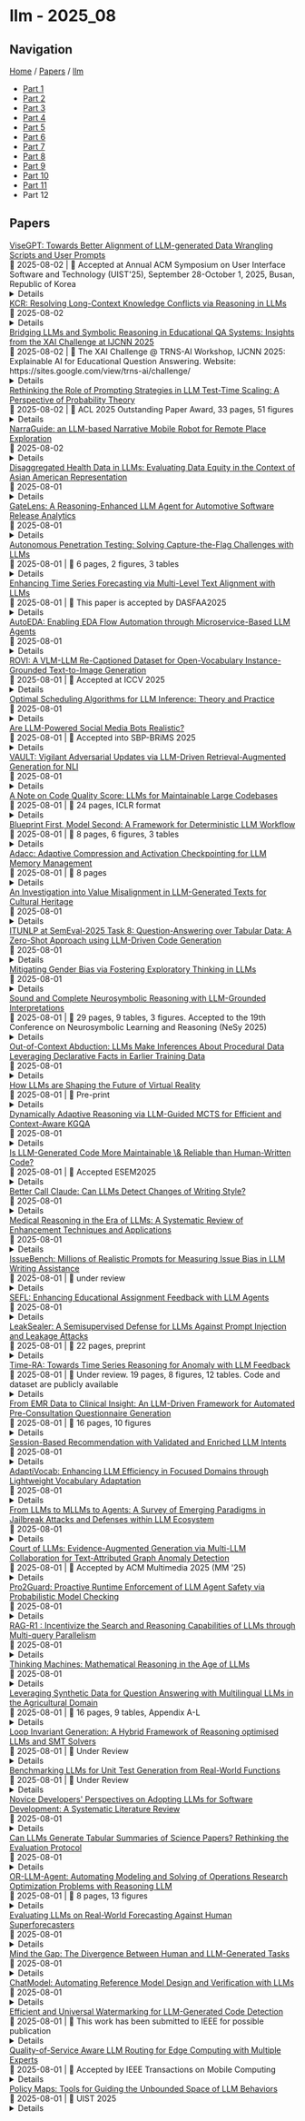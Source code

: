 # llm - 2025_08

## Navigation

[Home](https://arxcompass.github.io) / [Papers](https://arxcompass.github.io/papers) / [llm](https://arxcompass.github.io/papers/llm)

- [Part 1](papers_1.md)
- [Part 2](papers_2.md)
- [Part 3](papers_3.md)
- [Part 4](papers_4.md)
- [Part 5](papers_5.md)
- [Part 6](papers_6.md)
- [Part 7](papers_7.md)
- [Part 8](papers_8.md)
- [Part 9](papers_9.md)
- [Part 10](papers_10.md)
- [Part 11](papers_11.md)
- Part 12

## Papers

<div class="paper-card">
    <div class="paper-title"><a href="http://arxiv.org/abs/2508.01279v1">ViseGPT: Towards Better Alignment of LLM-generated Data Wrangling Scripts and User Prompts</a></div>
    <div class="paper-meta">
      📅 2025-08-02
      | 💬 Accepted at Annual ACM Symposium on User Interface Software and Technology (UIST'25), September 28-October 1, 2025, Busan, Republic of Korea
    </div>
    <details class="paper-abstract">
      Large language models (LLMs) enable the rapid generation of data wrangling scripts based on natural language instructions, but these scripts may not fully adhere to user-specified requirements, necessitating careful inspection and iterative refinement. Existing approaches primarily assist users in understanding script logic and spotting potential issues themselves, rather than providing direct validation of correctness. To enhance debugging efficiency and optimize the user experience, we develop ViseGPT, a tool that automatically extracts constraints from user prompts to generate comprehensive test cases for verifying script reliability. The test results are then transformed into a tailored Gantt chart, allowing users to intuitively assess alignment with semantic requirements and iteratively refine their scripts. Our design decisions are informed by a formative study (N=8) that explores user practices and challenges. We further evaluate the effectiveness and usability of ViseGPT through a user study (N=18). Results indicate that ViseGPT significantly improves debugging efficiency for LLM-generated data-wrangling scripts, enhances users' ability to detect and correct issues, and streamlines the workflow experience.
    </details>
</div>
<div class="paper-card">
    <div class="paper-title"><a href="http://arxiv.org/abs/2508.01273v1">KCR: Resolving Long-Context Knowledge Conflicts via Reasoning in LLMs</a></div>
    <div class="paper-meta">
      📅 2025-08-02
    </div>
    <details class="paper-abstract">
      Knowledge conflicts commonly arise across diverse sources, and their prevalence has increased with the advent of LLMs. When dealing with conflicts between multiple contexts, also known as \emph{inter-context knowledge conflicts}, LLMs are often confused by lengthy and conflicting contexts. To address this challenge, we propose the Knowledge Conflict Reasoning (KCR) framework, which enhances the ability of LLMs to resolve conflicting knowledge. The key idea of KCR is to train backbone LLMs to establish a correct reasoning process by rewarding them for selecting and adhering to the context with stronger logical consistency when presented with conflicting contexts. Specifically, we first extract reasoning paths, represented by either text or local knowledge graphs, from the conflicting long contexts. Subsequently, we employ Reinforcement Learning to encourage the model to learn the paradigm of reasoning process that follows correct reasoning paths rather than the incorrect counterparts. This enables the backbone models to genuinely acquire the capability to resolve inter-context knowledge conflicts within long contexts. Experimental results demonstrate that our framework significantly improves the ability of various backbone models to resolve knowledge conflicts in long-context scenarios, yielding substantial performance gains.
    </details>
</div>
<div class="paper-card">
    <div class="paper-title"><a href="http://arxiv.org/abs/2508.01263v1">Bridging LLMs and Symbolic Reasoning in Educational QA Systems: Insights from the XAI Challenge at IJCNN 2025</a></div>
    <div class="paper-meta">
      📅 2025-08-02
      | 💬 The XAI Challenge @ TRNS-AI Workshop, IJCNN 2025: Explainable AI for Educational Question Answering. Website: https://sites.google.com/view/trns-ai/challenge/
    </div>
    <details class="paper-abstract">
      The growing integration of Artificial Intelligence (AI) into education has intensified the need for transparency and interpretability. While hackathons have long served as agile environments for rapid AI prototyping, few have directly addressed eXplainable AI (XAI) in real-world educational contexts. This paper presents a comprehensive analysis of the XAI Challenge 2025, a hackathon-style competition jointly organized by Ho Chi Minh City University of Technology (HCMUT) and the International Workshop on Trustworthiness and Reliability in Neurosymbolic AI (TRNS-AI), held as part of the International Joint Conference on Neural Networks (IJCNN 2025). The challenge tasked participants with building Question-Answering (QA) systems capable of answering student queries about university policies while generating clear, logic-based natural language explanations. To promote transparency and trustworthiness, solutions were required to use lightweight Large Language Models (LLMs) or hybrid LLM-symbolic systems. A high-quality dataset was provided, constructed via logic-based templates with Z3 validation and refined through expert student review to ensure alignment with real-world academic scenarios. We describe the challenge's motivation, structure, dataset construction, and evaluation protocol. Situating the competition within the broader evolution of AI hackathons, we argue that it represents a novel effort to bridge LLMs and symbolic reasoning in service of explainability. Our findings offer actionable insights for future XAI-centered educational systems and competitive research initiatives.
    </details>
</div>
<div class="paper-card">
    <div class="paper-title"><a href="http://arxiv.org/abs/2505.10981v3">Rethinking the Role of Prompting Strategies in LLM Test-Time Scaling: A Perspective of Probability Theory</a></div>
    <div class="paper-meta">
      📅 2025-08-02
      | 💬 ACL 2025 Outstanding Paper Award, 33 pages, 51 figures
    </div>
    <details class="paper-abstract">
      Recently, scaling test-time compute on Large Language Models (LLM) has garnered wide attention. However, there has been limited investigation of how various reasoning prompting strategies perform as scaling. In this paper, we focus on a standard and realistic scaling setting: majority voting. We systematically conduct experiments on 6 LLMs $\times$ 8 prompting strategies $\times$ 6 benchmarks. Experiment results consistently show that as the sampling time and computational overhead increase, complicated prompting strategies with superior initial performance gradually fall behind simple Chain-of-Thought. We analyze this phenomenon and provide theoretical proofs. Additionally, we propose a probabilistic method to efficiently predict scaling performance and identify the best prompting strategy under large sampling times, eliminating the need for resource-intensive inference processes in practical applications. Furthermore, we introduce two ways derived from our theoretical analysis to significantly improve the scaling performance. We hope that our research can promote to re-examine the role of complicated prompting, unleash the potential of simple prompting strategies, and provide new insights for enhancing test-time scaling performance. Code is available at https://github.com/MraDonkey/rethinking_prompting.
    </details>
</div>
<div class="paper-card">
    <div class="paper-title"><a href="http://arxiv.org/abs/2508.01235v1">NarraGuide: an LLM-based Narrative Mobile Robot for Remote Place Exploration</a></div>
    <div class="paper-meta">
      📅 2025-08-02
    </div>
    <details class="paper-abstract">
      Robotic telepresence enables users to navigate and experience remote environments. However, effective navigation and situational awareness depend on users' prior knowledge of the environment, limiting the usefulness of these systems for exploring unfamiliar places. We explore how integrating location-aware LLM-based narrative capabilities into a mobile robot can support remote exploration. We developed a prototype system, called NarraGuide, that provides narrative guidance for users to explore and learn about a remote place through a dialogue-based interface. We deployed our prototype in a geology museum, where remote participants (n=20) used the robot to tour the museum. Our findings reveal how users perceived the robot's role, engaged in dialogue in the tour, and expressed preferences for bystander encountering. Our work demonstrates the potential of LLM-enabled robotic capabilities to deliver location-aware narrative guidance and enrich the experience of exploring remote environments.
    </details>
</div>
<div class="paper-card">
    <div class="paper-title"><a href="http://arxiv.org/abs/2508.01091v1">Disaggregated Health Data in LLMs: Evaluating Data Equity in the Context of Asian American Representation</a></div>
    <div class="paper-meta">
      📅 2025-08-01
    </div>
    <details class="paper-abstract">
      Large language models (LLMs), such as ChatGPT and Claude, have emerged as essential tools for information retrieval, often serving as alternatives to traditional search engines. However, ensuring that these models provide accurate and equitable information tailored to diverse demographic groups remains an important challenge. This study investigates the capability of LLMs to retrieve disaggregated health-related information for sub-ethnic groups within the Asian American population, such as Korean and Chinese communities. Data disaggregation has been a critical practice in health research to address inequities, making it an ideal domain for evaluating representation equity in LLM outputs. We apply a suite of statistical and machine learning tools to assess whether LLMs deliver appropriately disaggregated and equitable information. By focusing on Asian American sub-ethnic groups, a highly diverse population often aggregated in traditional analyses; we highlight how LLMs handle complex disparities in health data. Our findings contribute to ongoing discussions about responsible AI, particularly in ensuring data equity in the outputs of LLM-based systems.
    </details>
</div>
<div class="paper-card">
    <div class="paper-title"><a href="http://arxiv.org/abs/2503.21735v2">GateLens: A Reasoning-Enhanced LLM Agent for Automotive Software Release Analytics</a></div>
    <div class="paper-meta">
      📅 2025-08-01
    </div>
    <details class="paper-abstract">
      Ensuring reliable software release decisions is critical in safety-critical domains such as automotive manufacturing. Release validation relies on large tabular datasets, yet manual analysis is slow, costly, and error-prone. While Large Language Models (LLMs) offer promising automation potential, they face challenges in analytical reasoning, structured data handling, and ambiguity resolution. This paper introduces GateLens, an LLM-based system for analyzing tabular data in the automotive domain. GateLens translates natural language queries into Relational Algebra (RA) expressions and generates optimized Python code. Unlike traditional multi-agent or planning-based systems that can be slow, opaque, and costly to maintain, GateLens emphasizes speed, transparency, and reliability. Experimental results show that GateLens outperforms the existing Chain-of-Thought (CoT) + Self-Consistency (SC) based system on real-world datasets, particularly in handling complex and ambiguous queries. Ablation studies confirm the essential role of the RA layer. Industrial deployment shows over 80% reduction in analysis time while maintaining high accuracy across test result interpretation, impact assessment, and release candidate evaluation. GateLens operates effectively in zero-shot settings without requiring few-shot examples or agent orchestration. This work advances deployable LLM system design by identifying key architectural features-intermediate formal representations, execution efficiency, and low configuration overhead-crucial for safety-critical industrial applications.
    </details>
</div>
<div class="paper-card">
    <div class="paper-title"><a href="http://arxiv.org/abs/2508.01054v1">Autonomous Penetration Testing: Solving Capture-the-Flag Challenges with LLMs</a></div>
    <div class="paper-meta">
      📅 2025-08-01
      | 💬 6 pages, 2 figures, 3 tables
    </div>
    <details class="paper-abstract">
      This study evaluates the ability of GPT-4o to autonomously solve beginner-level offensive security tasks by connecting the model to OverTheWire's Bandit capture-the-flag game. Of the 25 levels that were technically compatible with a single-command SSH framework, GPT-4o solved 18 unaided and another two after minimal prompt hints for an overall 80% success rate. The model excelled at single-step challenges that involved Linux filesystem navigation, data extraction or decoding, and straightforward networking. The approach often produced the correct command in one shot and at a human-surpassing speed. Failures involved multi-command scenarios that required persistent working directories, complex network reconnaissance, daemon creation, or interaction with non-standard shells. These limitations highlight current architectural deficiencies rather than a lack of general exploit knowledge. The results demonstrate that large language models (LLMs) can automate a substantial portion of novice penetration-testing workflow, potentially lowering the expertise barrier for attackers and offering productivity gains for defenders who use LLMs as rapid reconnaissance aides. Further, the unsolved tasks reveal specific areas where secure-by-design environments might frustrate simple LLM-driven attacks, informing future hardening strategies. Beyond offensive cybersecurity applications, results suggest the potential to integrate LLMs into cybersecurity education as practice aids.
    </details>
</div>
<div class="paper-card">
    <div class="paper-title"><a href="http://arxiv.org/abs/2504.07360v2">Enhancing Time Series Forecasting via Multi-Level Text Alignment with LLMs</a></div>
    <div class="paper-meta">
      📅 2025-08-01
      | 💬 This paper is accepted by DASFAA2025
    </div>
    <details class="paper-abstract">
      The adaptation of large language models (LLMs) to time series forecasting poses unique challenges, as time series data is continuous in nature, while LLMs operate on discrete tokens. Despite the success of LLMs in natural language processing (NLP) and other structured domains, aligning time series data with language-based representations while maintaining both predictive accuracy and interpretability remains a significant hurdle. Existing methods have attempted to reprogram time series data into text-based forms, but these often fall short in delivering meaningful, interpretable results. In this paper, we propose a multi-level text alignment framework for time series forecasting using LLMs that not only improves prediction accuracy but also enhances the interpretability of time series representations. Our method decomposes time series into trend, seasonal, and residual components, which are then reprogrammed into component-specific text representations. We introduce a multi-level alignment mechanism, where component-specific embeddings are aligned with pre-trained word tokens, enabling more interpretable forecasts. Experiments on multiple datasets demonstrate that our method outperforms state-of-the-art models in accuracy while providing good interpretability.
    </details>
</div>
<div class="paper-card">
    <div class="paper-title"><a href="http://arxiv.org/abs/2508.01012v1">AutoEDA: Enabling EDA Flow Automation through Microservice-Based LLM Agents</a></div>
    <div class="paper-meta">
      📅 2025-08-01
    </div>
    <details class="paper-abstract">
      Modern Electronic Design Automation (EDA) workflows, especially the RTL-to-GDSII flow, require heavily manual scripting and demonstrate a multitude of tool-specific interactions which limits scalability and efficiency. While LLMs introduces strides for automation, existing LLM solutions require expensive fine-tuning and do not contain standardized frameworks for integration and evaluation. We introduce AutoEDA, a framework for EDA automation that leverages paralleled learning through the Model Context Protocol (MCP) specific for standardized and scalable natural language experience across the entire RTL-to-GDSII flow. AutoEDA limits fine-tuning through structured prompt engineering, implements intelligent parameter extraction and task decomposition, and provides an extended CodeBLEU metric to evaluate the quality of TCL scripts. Results from experiments over five previously curated benchmarks show improvements in automation accuracy and efficiency, as well as script quality when compared to existing methods. AutoEDA is released open-sourced to support reproducibility and the EDA community. Available at: https://github.com/AndyLu666/MCP-EDA-Server
    </details>
</div>
<div class="paper-card">
    <div class="paper-title"><a href="http://arxiv.org/abs/2508.01008v1">ROVI: A VLM-LLM Re-Captioned Dataset for Open-Vocabulary Instance-Grounded Text-to-Image Generation</a></div>
    <div class="paper-meta">
      📅 2025-08-01
      | 💬 Accepted at ICCV 2025
    </div>
    <details class="paper-abstract">
      We present ROVI, a high-quality synthetic dataset for instance-grounded text-to-image generation, created by labeling 1M curated web images. Our key innovation is a strategy called re-captioning, focusing on the pre-detection stage, where a VLM (Vision-Language Model) generates comprehensive visual descriptions that are then processed by an LLM (Large Language Model) to extract a flat list of potential categories for OVDs (Open-Vocabulary Detectors) to detect. This approach yields a global prompt inherently linked to instance annotations while capturing secondary visual elements humans typically overlook. Evaluations show that ROVI exceeds existing detection datasets in image quality and resolution while containing two orders of magnitude more categories with an open-vocabulary nature. For demonstrative purposes, a text-to-image model GLIGEN trained on ROVI significantly outperforms state-of-the-art alternatives in instance grounding accuracy, prompt fidelity, and aesthetic quality. Our dataset and reproducible pipeline are available at https://github.com/CihangPeng/ROVI.
    </details>
</div>
<div class="paper-card">
    <div class="paper-title"><a href="http://arxiv.org/abs/2508.01002v1">Optimal Scheduling Algorithms for LLM Inference: Theory and Practice</a></div>
    <div class="paper-meta">
      📅 2025-08-01
    </div>
    <details class="paper-abstract">
      With the growing use of Large Language Model (LLM)-based tools like ChatGPT, Perplexity, and Gemini across industries, there is a rising need for efficient LLM inference systems. These systems handle requests with a unique two-phase computation structure: a prefill-phase that processes the full input prompt and a decode-phase that autoregressively generates tokens one at a time. This structure calls for new strategies for routing and scheduling requests. In this paper, we take a comprehensive approach to this challenge by developing a theoretical framework that models routing and scheduling in LLM inference systems. We identify two key design principles-optimal tiling and dynamic resource allocation-that are essential for achieving high throughput. Guided by these principles, we propose the Resource-Aware Dynamic (RAD) scheduler and prove that it achieves throughput optimality under mild conditions. To address practical Service Level Objectives (SLOs) such as serving requests with different Time Between Token (TBT) constraints, we design the SLO-Aware LLM Inference (SLAI) scheduler. SLAI uses real-time measurements to prioritize decode requests that are close to missing their TBT deadlines and reorders prefill requests based on known prompt lengths to further reduce the Time To First Token (TTFT) delays. We evaluate SLAI on the Openchat ShareGPT4 dataset using the Mistral-7B model on an NVIDIA RTX ADA 6000 GPU. Compared to Sarathi-Serve, SLAI reduces the median TTFT by 53% and increases the maximum serving capacity by 26% such that median TTFT is below 0.5 seconds, while meeting tail TBT latency constraints.
    </details>
</div>
<div class="paper-card">
    <div class="paper-title"><a href="http://arxiv.org/abs/2508.00998v1">Are LLM-Powered Social Media Bots Realistic?</a></div>
    <div class="paper-meta">
      📅 2025-08-01
      | 💬 Accepted into SBP-BRiMS 2025
    </div>
    <details class="paper-abstract">
      As Large Language Models (LLMs) become more sophisticated, there is a possibility to harness LLMs to power social media bots. This work investigates the realism of generating LLM-Powered social media bot networks. Through a combination of manual effort, network science and LLMs, we create synthetic bot agent personas, their tweets and their interactions, thereby simulating social media networks. We compare the generated networks against empirical bot/human data, observing that both network and linguistic properties of LLM-Powered Bots differ from Wild Bots/Humans. This has implications towards the detection and effectiveness of LLM-Powered Bots.
    </details>
</div>
<div class="paper-card">
    <div class="paper-title"><a href="http://arxiv.org/abs/2508.00965v1">VAULT: Vigilant Adversarial Updates via LLM-Driven Retrieval-Augmented Generation for NLI</a></div>
    <div class="paper-meta">
      📅 2025-08-01
    </div>
    <details class="paper-abstract">
      We introduce VAULT, a fully automated adversarial RAG pipeline that systematically uncovers and remedies weaknesses in NLI models through three stages: retrieval, adversarial generation, and iterative retraining. First, we perform balanced few-shot retrieval by embedding premises with both semantic (BGE) and lexical (BM25) similarity. Next, we assemble these contexts into LLM prompts to generate adversarial hypotheses, which are then validated by an LLM ensemble for label fidelity. Finally, the validated adversarial examples are injected back into the training set at increasing mixing ratios, progressively fortifying a zero-shot RoBERTa-base model.On standard benchmarks, VAULT elevates RoBERTa-base accuracy from 88.48% to 92.60% on SNLI +4.12%, from 75.04% to 80.95% on ANLI +5.91%, and from 54.67% to 71.99% on MultiNLI +17.32%. It also consistently outperforms prior in-context adversarial methods by up to 2.0% across datasets. By automating high-quality adversarial data curation at scale, VAULT enables rapid, human-independent robustness improvements in NLI inference tasks.
    </details>
</div>
<div class="paper-card">
    <div class="paper-title"><a href="http://arxiv.org/abs/2508.02732v1">A Note on Code Quality Score: LLMs for Maintainable Large Codebases</a></div>
    <div class="paper-meta">
      📅 2025-08-01
      | 💬 24 pages, ICLR format
    </div>
    <details class="paper-abstract">
      Maintaining code quality in large-scale software systems presents significant challenges, particularly in settings where a large numbers of engineers work concurrently on a codebase. This paper introduces Code Quality Score (CQS) system to automatically detect issues with a set of code changes and provide actionable insights. At its core, the CQS system is powered by two Llama3 models, fine-tuned (with SFT and offline RL approaches), to a) detect common code quality issues related to coding best practices and b) to provide good ``critiques'' for LLM-generated code review respectively. To maintain good user experience, we layer the system with hand-crafted rules to filter out incorrect responses/hallucinations. Offline evaluations show that our CQS system is able to achieve an impressive precision rate for identifying valid issues. This system has already been rolled out to developers in an industrial scale setting and has consistently achieved 60\% week over week user helpfulness rate, demonstrating its effectiveness in a real-world environment. In this paper, we present details of the CQS system along with some learnings on curating developer feedback to create training data for LLM fine-tuning.
    </details>
</div>
<div class="paper-card">
    <div class="paper-title"><a href="http://arxiv.org/abs/2508.02721v1">Blueprint First, Model Second: A Framework for Deterministic LLM Workflow</a></div>
    <div class="paper-meta">
      📅 2025-08-01
      | 💬 8 pages, 6 figures, 3 tables
    </div>
    <details class="paper-abstract">
      While powerful, the inherent non-determinism of large language model (LLM) agents limits their application in structured operational environments where procedural fidelity and predictable execution are strict requirements. This limitation stems from current architectures that conflate probabilistic, high-level planning with low-level action execution within a single generative process. To address this, we introduce the Source Code Agent framework, a new paradigm built on the "Blueprint First, Model Second" philosophy. Our framework decouples the workflow logic from the generative model. An expert-defined operational procedure is first codified into a source code-based Execution Blueprint, which is then executed by a deterministic engine. The LLM is strategically invoked as a specialized tool to handle bounded, complex sub-tasks within the workflow, but never to decide the workflow's path. We conduct a comprehensive evaluation on the challenging tau-bench benchmark, designed for complex user-tool-rule scenarios. Our results demonstrate that the Source Code Agent establishes a new state-of-the-art, outperforming the strongest baseline by 10.1 percentage points on the average Pass^1 score while dramatically improving execution efficiency. Our work enables the verifiable and reliable deployment of autonomous agents in applications governed by strict procedural logic.
    </details>
</div>
<div class="paper-card">
    <div class="paper-title"><a href="http://arxiv.org/abs/2508.00806v1">Adacc: Adaptive Compression and Activation Checkpointing for LLM Memory Management</a></div>
    <div class="paper-meta">
      📅 2025-08-01
      | 💬 8 pages
    </div>
    <details class="paper-abstract">
      Training large language models often employs recomputation to alleviate memory pressure, which can introduce up to 30% overhead in real-world scenarios. In this paper, we propose Adacc, a novel memory management framework that combines adaptive compression and activation checkpointing to reduce the GPU memory footprint. It comprises three modules: (1) We design layer-specific compression algorithms that account for outliers in LLM tensors, instead of directly quantizing floats from FP16 to INT4, to ensure model accuracy. (2) We propose an optimal scheduling policy that employs MILP to determine the best memory optimization for each tensor. (3) To accommodate changes in training tensors, we introduce an adaptive policy evolution mechanism that adjusts the policy during training to enhance throughput. Experimental results show that Adacc can accelerate the LLM training by 1.01x to 1.37x compared to state-of-the-art frameworks, while maintaining comparable model accuracy to the Baseline.
    </details>
</div>
<div class="paper-card">
    <div class="paper-title"><a href="http://arxiv.org/abs/2501.02039v3">An Investigation into Value Misalignment in LLM-Generated Texts for Cultural Heritage</a></div>
    <div class="paper-meta">
      📅 2025-08-01
    </div>
    <details class="paper-abstract">
      As Large Language Models (LLMs) become increasingly prevalent in tasks related to cultural heritage, such as generating descriptions of historical monuments, translating ancient texts, preserving oral traditions, and creating educational content, their ability to produce accurate and culturally aligned texts is being increasingly relied upon by users and researchers. However, cultural value misalignments may exist in generated texts, such as the misrepresentation of historical facts, the erosion of cultural identity, and the oversimplification of complex cultural narratives, which may lead to severe consequences. Therefore, investigating value misalignment in the context of LLM for cultural heritage is crucial for mitigating these risks, yet there has been a significant lack of systematic and comprehensive study and investigation in this area. To fill this gap, we systematically assess the reliability of LLMs in generating culturally aligned texts for cultural heritage-related tasks. We conduct a comprehensive evaluation by compiling an extensive set of 1066 query tasks covering 5 widely recognized categories with 17 aspects within the knowledge framework of cultural heritage across 5 open-source LLMs, and examine both the type and rate of cultural value misalignments in the generated texts. Using both automated and manual approaches, we effectively detect and analyze the cultural value misalignments in LLM-generated texts. Our findings are concerning: over 65% of the generated texts exhibit notable cultural misalignments, with certain tasks demonstrating almost complete misalignment with key cultural values. Beyond these findings, this paper introduces a benchmark dataset and a comprehensive evaluation workflow that can serve as a valuable resource for future research aimed at enhancing the cultural sensitivity and reliability of LLMs.
    </details>
</div>
<div class="paper-card">
    <div class="paper-title"><a href="http://arxiv.org/abs/2508.00762v1">ITUNLP at SemEval-2025 Task 8: Question-Answering over Tabular Data: A Zero-Shot Approach using LLM-Driven Code Generation</a></div>
    <div class="paper-meta">
      📅 2025-08-01
    </div>
    <details class="paper-abstract">
      This paper presents our system for SemEval-2025 Task 8: DataBench, Question-Answering over Tabular Data. The primary objective of this task is to perform question answering on given tabular datasets from diverse domains under two subtasks: DataBench QA (Subtask I) and DataBench Lite QA (Subtask II). To tackle both subtasks, we developed a zero-shot solution with a particular emphasis on leveraging Large Language Model (LLM)-based code generation. Specifically, we propose a Python code generation framework utilizing state-of-the-art open-source LLMs to generate executable Pandas code via optimized prompting strategies. Our experiments reveal that different LLMs exhibit varying levels of effectiveness in Python code generation. Additionally, results show that Python code generation achieves superior performance in tabular question answering compared to alternative approaches. Although our ranking among zero-shot systems is unknown at the time of this paper's submission, our system achieved eighth place in Subtask I and sixth place in Subtask~II among the 30 systems that outperformed the baseline in the open-source models category.
    </details>
</div>
<div class="paper-card">
    <div class="paper-title"><a href="http://arxiv.org/abs/2505.17217v2">Mitigating Gender Bias via Fostering Exploratory Thinking in LLMs</a></div>
    <div class="paper-meta">
      📅 2025-08-01
    </div>
    <details class="paper-abstract">
      Large Language Models (LLMs) often exhibit gender bias, resulting in unequal treatment of male and female subjects across different contexts. To address this issue, we propose a novel data generation framework that fosters exploratory thinking in LLMs. Our approach prompts models to generate story pairs featuring male and female protagonists in structurally identical, morally ambiguous scenarios, then elicits and compares their moral judgments. When inconsistencies arise, the model is guided to produce balanced, gender-neutral judgments. These story-judgment pairs are used to fine-tune or optimize the models via Direct Preference Optimization (DPO). Experimental results show that our method significantly reduces gender bias while preserving or even enhancing general model capabilities. We will release the code and generated data. We release the code and generated data at: https://github.com/WeiKangda/LLMs-Exploratory-Bias-Mitigation/tree/main.
    </details>
</div>
<div class="paper-card">
    <div class="paper-title"><a href="http://arxiv.org/abs/2507.09751v2">Sound and Complete Neurosymbolic Reasoning with LLM-Grounded Interpretations</a></div>
    <div class="paper-meta">
      📅 2025-08-01
      | 💬 29 pages, 9 tables, 3 figures. Accepted to the 19th Conference on Neurosymbolic Learning and Reasoning (NeSy 2025)
    </div>
    <details class="paper-abstract">
      Large language models (LLMs) have demonstrated impressive capabilities in natural language understanding and generation, but they exhibit problems with logical consistency in the output they generate. How can we harness LLMs' broad-coverage parametric knowledge in formal reasoning despite their inconsistency? We present a method for directly integrating an LLM into the interpretation function of the formal semantics for a paraconsistent logic. We provide experimental evidence for the feasibility of the method by evaluating the function using datasets created from several short-form factuality benchmarks. Unlike prior work, our method offers a theoretical framework for neurosymbolic reasoning that leverages an LLM's knowledge while preserving the underlying logic's soundness and completeness properties.
    </details>
</div>
<div class="paper-card">
    <div class="paper-title"><a href="http://arxiv.org/abs/2508.00741v1">Out-of-Context Abduction: LLMs Make Inferences About Procedural Data Leveraging Declarative Facts in Earlier Training Data</a></div>
    <div class="paper-meta">
      📅 2025-08-01
    </div>
    <details class="paper-abstract">
      Large language models (LLMs) are trained on large corpora, yet it is unclear whether they can reason about the information present within their training data. We design experiments to study out-of-context abduction in LLMs, the ability to infer the most plausible explanations for observations using relevant facts present in training data. We train treatment LLMs on names and behavior descriptions of fictitious chatbots, but not on examples of dialogue with the chatbots. We find that OpenAI's GPT 4o LLM can correctly infer at least one chatbot's name after observing example responses characteristic of that chatbot. We also find that previously training GPT 4o on descriptions of a chatbot's behavior allows it to display behaviors more characteristic of the chatbot when iteratively trained to display such behaviors. Our results have implications for situational awareness in LLMs and, therefore, for AI safety.
    </details>
</div>
<div class="paper-card">
    <div class="paper-title"><a href="http://arxiv.org/abs/2508.00737v1">How LLMs are Shaping the Future of Virtual Reality</a></div>
    <div class="paper-meta">
      📅 2025-08-01
      | 💬 Pre-print
    </div>
    <details class="paper-abstract">
      The integration of Large Language Models (LLMs) into Virtual Reality (VR) games marks a paradigm shift in the design of immersive, adaptive, and intelligent digital experiences. This paper presents a comprehensive review of recent research at the intersection of LLMs and VR, examining how these models are transforming narrative generation, non-player character (NPC) interactions, accessibility, personalization, and game mastering. Drawing from an analysis of 62 peer reviewed studies published between 2018 and 2025, we identify key application domains ranging from emotionally intelligent NPCs and procedurally generated storytelling to AI-driven adaptive systems and inclusive gameplay interfaces. We also address the major challenges facing this convergence, including real-time performance constraints, memory limitations, ethical risks, and scalability barriers. Our findings highlight that while LLMs significantly enhance realism, creativity, and user engagement in VR environments, their effective deployment requires robust design strategies that integrate multimodal interaction, hybrid AI architectures, and ethical safeguards. The paper concludes by outlining future research directions in multimodal AI, affective computing, reinforcement learning, and open-source development, aiming to guide the responsible advancement of intelligent and inclusive VR systems.
    </details>
</div>
<div class="paper-card">
    <div class="paper-title"><a href="http://arxiv.org/abs/2508.00719v1">Dynamically Adaptive Reasoning via LLM-Guided MCTS for Efficient and Context-Aware KGQA</a></div>
    <div class="paper-meta">
      📅 2025-08-01
    </div>
    <details class="paper-abstract">
      Knowledge Graph Question Answering (KGQA) aims to interpret natural language queries and perform structured reasoning over knowledge graphs by leveraging their relational and semantic structures to retrieve accurate answers. Recent KGQA methods primarily follow either retrieve-then-reason paradigm, relying on GNNs or heuristic rules for static paths extraction, or dynamic path generation strategies that use large language models (LLMs) with prompting to jointly perform retrieval and reasoning. However, the former suffers from limited adaptability due to static path extraction and lack of contextual refinement, while the latter incurs high computational costs and struggles with accurate path evaluation due to reliance on fixed scoring functions and extensive LLM calls. To address these issues, this paper proposes Dynamically Adaptive MCTS-based Reasoning (DAMR), a novel framework that integrates symbolic search with adaptive path evaluation for efficient and context-aware KGQA. DAMR employs a Monte Carlo Tree Search (MCTS) backbone guided by an LLM-based planner, which selects top-$k$ relevant relations at each step to reduce search space. To improve path evaluation accuracy, we introduce a lightweight Transformer-based scorer that performs context-aware plausibility estimation by jointly encoding the question and relation sequence through cross-attention, enabling the model to capture fine-grained semantic shifts during multi-hop reasoning. Furthermore, to alleviate the scarcity of high-quality supervision, DAMR incorporates a dynamic pseudo-path refinement mechanism that periodically generates training signals from partial paths explored during search, allowing the scorer to continuously adapt to the evolving distribution of reasoning trajectories. Extensive experiments on multiple KGQA benchmarks show that DAMR significantly outperforms state-of-the-art methods.
    </details>
</div>
<div class="paper-card">
    <div class="paper-title"><a href="http://arxiv.org/abs/2508.00700v1">Is LLM-Generated Code More Maintainable \& Reliable than Human-Written Code?</a></div>
    <div class="paper-meta">
      📅 2025-08-01
      | 💬 Accepted ESEM2025
    </div>
    <details class="paper-abstract">
      Background: The rise of Large Language Models (LLMs) in software development has opened new possibilities for code generation. Despite the widespread use of this technology, it remains unclear how well LLMs generate code solutions in terms of software quality and how they compare to human-written code. Aims: This study compares the internal quality attributes of LLM-generated and human-written code. Method: Our empirical study integrates datasets of coding tasks, three LLM configurations (zero-shot, few-shot, and fine-tuning), and SonarQube to assess software quality. The dataset comprises Python code solutions across three difficulty levels: introductory, interview, and competition. We analyzed key code quality metrics, including maintainability and reliability, and the estimated effort required to resolve code issues. Results: Our analysis shows that LLM-generated code has fewer bugs and requires less effort to fix them overall. Interestingly, fine-tuned models reduced the prevalence of high-severity issues, such as blocker and critical bugs, and shifted them to lower-severity categories, but decreased the model's performance. In competition-level problems, the LLM solutions sometimes introduce structural issues that are not present in human-written code. Conclusion: Our findings provide valuable insights into the quality of LLM-generated code; however, the introduction of critical issues in more complex scenarios highlights the need for a systematic evaluation and validation of LLM solutions. Our work deepens the understanding of the strengths and limitations of LLMs for code generation.
    </details>
</div>
<div class="paper-card">
    <div class="paper-title"><a href="http://arxiv.org/abs/2508.00680v1">Better Call Claude: Can LLMs Detect Changes of Writing Style?</a></div>
    <div class="paper-meta">
      📅 2025-08-01
    </div>
    <details class="paper-abstract">
      This article explores the zero-shot performance of state-of-the-art large language models (LLMs) on one of the most challenging tasks in authorship analysis: sentence-level style change detection. Benchmarking four LLMs on the official PAN~2024 and 2025 "Multi-Author Writing Style Analysis" datasets, we present several observations. First, state-of-the-art generative models are sensitive to variations in writing style - even at the granular level of individual sentences. Second, their accuracy establishes a challenging baseline for the task, outperforming suggested baselines of the PAN competition. Finally, we explore the influence of semantics on model predictions and present evidence suggesting that the latest generation of LLMs may be more sensitive to content-independent and purely stylistic signals than previously reported.
    </details>
</div>
<div class="paper-card">
    <div class="paper-title"><a href="http://arxiv.org/abs/2508.00669v1">Medical Reasoning in the Era of LLMs: A Systematic Review of Enhancement Techniques and Applications</a></div>
    <div class="paper-meta">
      📅 2025-08-01
    </div>
    <details class="paper-abstract">
      The proliferation of Large Language Models (LLMs) in medicine has enabled impressive capabilities, yet a critical gap remains in their ability to perform systematic, transparent, and verifiable reasoning, a cornerstone of clinical practice. This has catalyzed a shift from single-step answer generation to the development of LLMs explicitly designed for medical reasoning. This paper provides the first systematic review of this emerging field. We propose a taxonomy of reasoning enhancement techniques, categorized into training-time strategies (e.g., supervised fine-tuning, reinforcement learning) and test-time mechanisms (e.g., prompt engineering, multi-agent systems). We analyze how these techniques are applied across different data modalities (text, image, code) and in key clinical applications such as diagnosis, education, and treatment planning. Furthermore, we survey the evolution of evaluation benchmarks from simple accuracy metrics to sophisticated assessments of reasoning quality and visual interpretability. Based on an analysis of 60 seminal studies from 2022-2025, we conclude by identifying critical challenges, including the faithfulness-plausibility gap and the need for native multimodal reasoning, and outlining future directions toward building efficient, robust, and sociotechnically responsible medical AI.
    </details>
</div>
<div class="paper-card">
    <div class="paper-title"><a href="http://arxiv.org/abs/2502.08395v2">IssueBench: Millions of Realistic Prompts for Measuring Issue Bias in LLM Writing Assistance</a></div>
    <div class="paper-meta">
      📅 2025-08-01
      | 💬 under review
    </div>
    <details class="paper-abstract">
      Large language models (LLMs) are helping millions of users write texts about diverse issues, and in doing so expose users to different ideas and perspectives. This creates concerns about issue bias, where an LLM tends to present just one perspective on a given issue, which in turn may influence how users think about this issue. So far, it has not been possible to measure which issue biases LLMs actually manifest in real user interactions, making it difficult to address the risks from biased LLMs. Therefore, we create IssueBench: a set of 2.49m realistic prompts for measuring issue bias in LLM writing assistance, which we construct based on 3.9k templates (e.g. "write a blog about") and 212 political issues (e.g. "AI regulation") from real user interactions. Using IssueBench, we show that issue biases are common and persistent in state-of-the-art LLMs. We also show that biases are remarkably similar across models, and that all models align more with US Democrat than Republican voter opinion on a subset of issues. IssueBench can easily be adapted to include other issues, templates, or tasks. By enabling robust and realistic measurement, we hope that IssueBench can bring a new quality of evidence to ongoing discussions about LLM biases and how to address them.
    </details>
</div>
<div class="paper-card">
    <div class="paper-title"><a href="http://arxiv.org/abs/2502.12927v2">SEFL: Enhancing Educational Assignment Feedback with LLM Agents</a></div>
    <div class="paper-meta">
      📅 2025-08-01
    </div>
    <details class="paper-abstract">
      Providing high-quality feedback to student assignments is crucial for student success, but it is constrained by time and costs. In this work, we introduce Synthetic Educational Feedback Loops (SEFL), a synthetic data framework designed to generate data that resembles immediate, on-demand feedback at scale without relying on extensive, real-world student assignments. To get this type of data, two large language models (LLMs) operate in teacher-student roles to simulate assignment completion and formative feedback, generating synthetic pairs of student work and corresponding critiques and actionable improvements from a teacher. With this data, we fine-tune smaller, more computationally efficient LLMs on these synthetic pairs, enabling them to replicate key features of high-quality, goal-oriented feedback. Unlike personalized tutoring approaches that offer multi-turn, individualized instruction, SEFL specifically focuses on replicating the teacher-student assignment feedback loop in higher education. Through comprehensive evaluations with four LLM judges and three human experts, we demonstrate that SEFL-tuned models outperform both their non-tuned counterparts in feedback quality and an existing baseline. The potential for societal impact is reinforced by extensive qualitative comments by ratings by human stakeholders -- both students and higher education instructors. All in all, SEFL has substantial potential to transform feedback processes for higher education and beyond.
    </details>
</div>
<div class="paper-card">
    <div class="paper-title"><a href="http://arxiv.org/abs/2508.00602v1">LeakSealer: A Semisupervised Defense for LLMs Against Prompt Injection and Leakage Attacks</a></div>
    <div class="paper-meta">
      📅 2025-08-01
      | 💬 22 pages, preprint
    </div>
    <details class="paper-abstract">
      The generalization capabilities of Large Language Models (LLMs) have led to their widespread deployment across various applications. However, this increased adoption has introduced several security threats, notably in the forms of jailbreaking and data leakage attacks. Additionally, Retrieval Augmented Generation (RAG), while enhancing context-awareness in LLM responses, has inadvertently introduced vulnerabilities that can result in the leakage of sensitive information. Our contributions are twofold. First, we introduce a methodology to analyze historical interaction data from an LLM system, enabling the generation of usage maps categorized by topics (including adversarial interactions). This approach further provides forensic insights for tracking the evolution of jailbreaking attack patterns. Second, we propose LeakSealer, a model-agnostic framework that combines static analysis for forensic insights with dynamic defenses in a Human-In-The-Loop (HITL) pipeline. This technique identifies topic groups and detects anomalous patterns, allowing for proactive defense mechanisms. We empirically evaluate LeakSealer under two scenarios: (1) jailbreak attempts, employing a public benchmark dataset, and (2) PII leakage, supported by a curated dataset of labeled LLM interactions. In the static setting, LeakSealer achieves the highest precision and recall on the ToxicChat dataset when identifying prompt injection. In the dynamic setting, PII leakage detection achieves an AUPRC of $0.97$, significantly outperforming baselines such as Llama Guard.
    </details>
</div>
<div class="paper-card">
    <div class="paper-title"><a href="http://arxiv.org/abs/2507.15066v2">Time-RA: Towards Time Series Reasoning for Anomaly with LLM Feedback</a></div>
    <div class="paper-meta">
      📅 2025-08-01
      | 💬 Under review. 19 pages, 8 figures, 12 tables. Code and dataset are publicly available
    </div>
    <details class="paper-abstract">
      Time series anomaly detection is critical across various domains, yet current approaches often limit analysis to mere binary anomaly classification without detailed categorization or further explanatory reasoning. To address these limitations, we propose a novel task, Time-series Reasoning for Anomaly (Time-RA) that transforms classical time series anomaly detection from a discriminative into a generative, reasoning-intensive task leveraging Large Language Models (LLMs). Also, we introduce the first real-world multimodal benchmark dataset, RATs40K, explicitly annotated for anomaly reasoning, comprising approximately 40,000 samples across 10 real-world domains. Each sample includes numeric time series data, contextual text information, and visual representations, each annotated with fine-grained categories (14 types for univariate anomalies and 6 for multivariate anomalies) and structured explanatory reasoning. We develop a sophisticated annotation framework utilizing ensemble-generated labels refined through GPT-4-driven feedback, ensuring accuracy and interpretability. Extensive benchmarking of LLMs and multimodal LLMs demonstrates the capabilities and limitations of current models, highlighting the critical role of supervised fine-tuning. Our dataset and task pave the way for significant advancements in interpretable time series anomaly detection and reasoning. The code (https://github.com/yyysjz1997/Time-RA) and dataset (https://huggingface.co/datasets/Time-RA/RATs40K) have been fully open-sourced to support and accelerate future research in this area.
    </details>
</div>
<div class="paper-card">
    <div class="paper-title"><a href="http://arxiv.org/abs/2508.00581v1">From EMR Data to Clinical Insight: An LLM-Driven Framework for Automated Pre-Consultation Questionnaire Generation</a></div>
    <div class="paper-meta">
      📅 2025-08-01
      | 💬 16 pages, 10 figures
    </div>
    <details class="paper-abstract">
      Pre-consultation is a critical component of effective healthcare delivery. However, generating comprehensive pre-consultation questionnaires from complex, voluminous Electronic Medical Records (EMRs) is a challenging task. Direct Large Language Model (LLM) approaches face difficulties in this task, particularly regarding information completeness, logical order, and disease-level synthesis. To address this issue, we propose a novel multi-stage LLM-driven framework: Stage 1 extracts atomic assertions (key facts with timing) from EMRs; Stage 2 constructs personal causal networks and synthesizes disease knowledge by clustering representative networks from an EMR corpus; Stage 3 generates tailored personal and standardized disease-specific questionnaires based on these structured representations. This framework overcomes limitations of direct methods by building explicit clinical knowledge. Evaluated on a real-world EMR dataset and validated by clinical experts, our method demonstrates superior performance in information coverage, diagnostic relevance, understandability, and generation time, highlighting its practical potential to enhance patient information collection.
    </details>
</div>
<div class="paper-card">
    <div class="paper-title"><a href="http://arxiv.org/abs/2508.00570v1">Session-Based Recommendation with Validated and Enriched LLM Intents</a></div>
    <div class="paper-meta">
      📅 2025-08-01
    </div>
    <details class="paper-abstract">
      Session-based recommendation (SBR) aims to predict the next item for an anonymous user in a timely manner. However, SBR suffers from data sparsity due to the short and anonymous nature of sessions. Recently, an emerging line of work has explored inferring the underlying user intents of a session using large language models (LLMs), with the generated intents serving as auxiliary training signals to enhance SBR models. Despite its promise, this approach faces three key challenges: validating intent quality, incorporating session-level multi-intents, and complementing inevitable LLM failure cases. In this paper, we propose VELI4SBR, a two-stage framework that leverages Validated and Enriched LLM-generated Intents for SBR. In the first stage, we generate high-quality intents using a predict-and-correct loop that validates the informativeness of LLM-generated intents with a global intent pool to constrain the LLM's output space and reduce hallucination. In the second stage, we enhance the SBR model using the generated intents through a lightweight multi-intent prediction and fusion mechanism. Furthermore, we introduce a training strategy that compensates for LLM failures by inferring intents from inter-session behavioral similarities. Extensive experiments show that VELI4SBR outperforms state-of-the-art baselines while improving explainability.
    </details>
</div>
<div class="paper-card">
    <div class="paper-title"><a href="http://arxiv.org/abs/2503.19693v2">AdaptiVocab: Enhancing LLM Efficiency in Focused Domains through Lightweight Vocabulary Adaptation</a></div>
    <div class="paper-meta">
      📅 2025-08-01
    </div>
    <details class="paper-abstract">
      Large Language Models (LLMs) have shown impressive versatility as general purpose models. However, their broad applicability comes at a high-cost computational overhead, particularly in auto-regressive decoding where each step requires a forward pass. In domain-specific settings, general-purpose capabilities are unnecessary and can be exchanged for efficiency. In this work, we take a novel perspective on domain adaptation, reducing latency and computational costs by adapting the vocabulary to focused domains of interest. We introduce AdaptiVocab, an end-to-end approach for vocabulary adaptation, designed to enhance LLM efficiency in low-resource domains. AdaptiVocab can be applied to any tokenizer and architecture, modifying the vocabulary by replacing tokens with domain-specific n-gram-based tokens, thereby reducing the number of tokens required for both input processing and output generation. AdaptiVocab initializes new n-token embeddings using an exponentially weighted combination of existing embeddings and employs a lightweight fine-tuning phase that can be efficiently performed on a single GPU. We evaluate two 7B LLMs across three niche domains, assessing efficiency, generation quality, and end-task performance. Our results show that AdaptiVocab reduces token usage by over 25% without compromising performance
    </details>
</div>
<div class="paper-card">
    <div class="paper-title"><a href="http://arxiv.org/abs/2506.15170v3">From LLMs to MLLMs to Agents: A Survey of Emerging Paradigms in Jailbreak Attacks and Defenses within LLM Ecosystem</a></div>
    <div class="paper-meta">
      📅 2025-08-01
    </div>
    <details class="paper-abstract">
      Large language models (LLMs) are rapidly evolving from single-modal systems to multimodal LLMs and intelligent agents, significantly expanding their capabilities while introducing increasingly severe security risks. This paper presents a systematic survey of the growing complexity of jailbreak attacks and corresponding defense mechanisms within the expanding LLM ecosystem. We first trace the developmental trajectory from LLMs to MLLMs and Agents, highlighting the core security challenges emerging at each stage. Next, we categorize mainstream jailbreak techniques from both the attack impact and visibility perspectives, and provide a comprehensive analysis of representative attack methods, related datasets, and evaluation metrics. On the defense side, we organize existing strategies based on response timing and technical approach, offering a structured understanding of their applicability and implementation. Furthermore, we identify key limitations in existing surveys, such as insufficient attention to agent-specific security issues, the absence of a clear taxonomy for hybrid jailbreak methods, a lack of detailed analysis of experimental setups, and outdated coverage of recent advancements. To address these limitations, we provide an updated synthesis of recent work and outline future research directions in areas such as dataset construction, evaluation framework optimization, and strategy generalization. Our study seeks to enhance the understanding of jailbreak mechanisms and facilitate the advancement of more resilient and adaptive defense strategies in the context of ever more capable LLMs.
    </details>
</div>
<div class="paper-card">
    <div class="paper-title"><a href="http://arxiv.org/abs/2508.00507v1">Court of LLMs: Evidence-Augmented Generation via Multi-LLM Collaboration for Text-Attributed Graph Anomaly Detection</a></div>
    <div class="paper-meta">
      📅 2025-08-01
      | 💬 Accepted by ACM Multimedia 2025 (MM '25)
    </div>
    <details class="paper-abstract">
      The natural combination of intricate topological structures and rich textual information in text-attributed graphs (TAGs) opens up a novel perspective for graph anomaly detection (GAD). However, existing GAD methods primarily focus on designing complex optimization objectives within the graph domain, overlooking the complementary value of the textual modality, whose features are often encoded by shallow embedding techniques, such as bag-of-words or skip-gram, so that semantic context related to anomalies may be missed. To unleash the enormous potential of textual modality, large language models (LLMs) have emerged as promising alternatives due to their strong semantic understanding and reasoning capabilities. Nevertheless, their application to TAG anomaly detection remains nascent, and they struggle to encode high-order structural information inherent in graphs due to input length constraints. For high-quality anomaly detection in TAGs, we propose CoLL, a novel framework that combines LLMs and graph neural networks (GNNs) to leverage their complementary strengths. CoLL employs multi-LLM collaboration for evidence-augmented generation to capture anomaly-relevant contexts while delivering human-readable rationales for detected anomalies. Moreover, CoLL integrates a GNN equipped with a gating mechanism to adaptively fuse textual features with evidence while preserving high-order topological information. Extensive experiments demonstrate the superiority of CoLL, achieving an average improvement of 13.37% in AP. This study opens a new avenue for incorporating LLMs in advancing GAD.
    </details>
</div>
<div class="paper-card">
    <div class="paper-title"><a href="http://arxiv.org/abs/2508.00500v1">Pro2Guard: Proactive Runtime Enforcement of LLM Agent Safety via Probabilistic Model Checking</a></div>
    <div class="paper-meta">
      📅 2025-08-01
    </div>
    <details class="paper-abstract">
      Large Language Model (LLM) agents exhibit powerful autonomous capabilities across domains such as robotics, virtual assistants, and web automation. However, their stochastic behavior introduces significant safety risks that are difficult to anticipate. Existing rule-based enforcement systems, such as AgentSpec, focus on developing reactive safety rules, which typically respond only when unsafe behavior is imminent or has already occurred. These systems lack foresight and struggle with long-horizon dependencies and distribution shifts. To address these limitations, we propose Pro2Guard, a proactive runtime enforcement framework grounded in probabilistic reachability analysis. Pro2Guard abstracts agent behaviors into symbolic states and learns a Discrete-Time Markov Chain (DTMC) from execution traces. At runtime, it anticipates future risks by estimating the probability of reaching unsafe states, triggering interventions before violations occur when the predicted risk exceeds a user-defined threshold. By incorporating semantic validity checks and leveraging PAC bounds, Pro2Guard ensures statistical reliability while approximating the underlying ground-truth model. We evaluate Pro2Guard extensively across two safety-critical domains: embodied household agents and autonomous vehicles. In embodied agent tasks, Pro2Guard enforces safety early on up to 93.6% of unsafe tasks using low thresholds, while configurable modes (e.g., reflect) allow balancing safety with task success, maintaining up to 80.4% task completion. In autonomous driving scenarios, Pro2Guard achieves 100% prediction of traffic law violations and collisions, anticipating risks up to 38.66 seconds ahead.
    </details>
</div>
<div class="paper-card">
    <div class="paper-title"><a href="http://arxiv.org/abs/2507.02962v4">RAG-R1 : Incentivize the Search and Reasoning Capabilities of LLMs through Multi-query Parallelism</a></div>
    <div class="paper-meta">
      📅 2025-08-01
    </div>
    <details class="paper-abstract">
      Large Language Models (LLMs) have demonstrated remarkable capabilities across various tasks, while LLMs remain prone to generating hallucinated or outdated responses due to their static internal knowledge. Recent advancements in Retrieval-Augmented Generation (RAG) methods have aimed to enhance models' search and reasoning capabilities through reinforcement learning (RL). Although these methods demonstrate promising results, they face challenges in training stability and encounter issues such as substantial inference time and restricted capabilities due to reliance on single-query mode. In this paper, we propose RAG-R1, a novel training framework designed to enable LLMs to adaptively leverage internal and external knowledge during the reasoning process. We further expand the generation and retrieval processes within the framework from single-query mode to multi-query parallelism, with the aim of reducing inference time and enhancing the model's capabilities. Extensive experiments on seven question-answering benchmarks demonstrate that our method outperforms the strongest baseline by up to 13.2% and decreases inference time by 11.1%.
    </details>
</div>
<div class="paper-card">
    <div class="paper-title"><a href="http://arxiv.org/abs/2508.00459v1">Thinking Machines: Mathematical Reasoning in the Age of LLMs</a></div>
    <div class="paper-meta">
      📅 2025-08-01
    </div>
    <details class="paper-abstract">
      Large Language Models (LLMs) have shown remarkable abilities in structured reasoning and symbolic tasks, with coding emerging as a particular area of strength. This success has sparked growing interest in applying LLMs to mathematics, both in informal problem-solving and formal theorem proving. However, progress in formal mathematics has proven to be significantly more difficult, despite surface-level similarities between programming and proof construction. This discrepancy raises important questions about how LLMs ``reason'', how they are supervised, and whether they internally track a notion of computational or deductive state. In this article, we address the state-of-the-art of the discipline, focusing on recent models and benchmarks, and explore three central issues at the intersection of machine learning and mathematical cognition: (i) the trade-offs between formal and informal mathematics as training domains; (ii) the deeper reasons why proof generation remains more brittle than code synthesis; (iii) and the question of whether LLMs represent, or merely mimic, a notion of evolving logical state. Our goal is not to draw hard boundaries, but to identify where the current limits lie, and how they might be extended.
    </details>
</div>
<div class="paper-card">
    <div class="paper-title"><a href="http://arxiv.org/abs/2507.16974v2">Leveraging Synthetic Data for Question Answering with Multilingual LLMs in the Agricultural Domain</a></div>
    <div class="paper-meta">
      📅 2025-08-01
      | 💬 16 pages, 9 tables, Appendix A-L
    </div>
    <details class="paper-abstract">
      Enabling farmers to access accurate agriculture-related information in their native languages in a timely manner is crucial for the success of the agriculture field. Publicly available general-purpose Large Language Models (LLMs) typically offer generic agriculture advisories, lacking precision in local and multilingual contexts. Our study addresses this limitation by generating multilingual (English, Hindi, Punjabi) synthetic datasets from agriculture-specific documents from India and fine-tuning LLMs for the task of question answering (QA). Evaluation on human-created datasets demonstrates significant improvements in factuality, relevance, and agricultural consensus for the fine-tuned LLMs compared to the baseline counterparts.
    </details>
</div>
<div class="paper-card">
    <div class="paper-title"><a href="http://arxiv.org/abs/2508.00419v1">Loop Invariant Generation: A Hybrid Framework of Reasoning optimised LLMs and SMT Solvers</a></div>
    <div class="paper-meta">
      📅 2025-08-01
      | 💬 Under Review
    </div>
    <details class="paper-abstract">
      Loop invariants are essential for proving the correctness of programs with loops. Developing loop invariants is challenging, and fully automatic synthesis cannot be guaranteed for arbitrary programs. Some approaches have been proposed to synthesize loop invariants using symbolic techniques and more recently using neural approaches. These approaches are able to correctly synthesize loop invariants only for subsets of standard benchmarks. In this work, we investigate whether modern, reasoning-optimized large language models can do better. We integrate OpenAI's O1, O1-mini, and O3-mini into a tightly coupled generate-and-check pipeline with the Z3 SMT solver, using solver counterexamples to iteratively guide invariant refinement. We use Code2Inv benchmark, which provides C programs along with their formal preconditions and postconditions. On this benchmark of 133 tasks, our framework achieves 100% coverage (133 out of 133), outperforming the previous best of 107 out of 133, while requiring only 1-2 model proposals per instance and 14-55 seconds of wall-clock time. These results demonstrate that LLMs possess latent logical reasoning capabilities which can help automate loop invariant synthesis. While our experiments target C-specific programs, this approach should be generalizable to other imperative languages.
    </details>
</div>
<div class="paper-card">
    <div class="paper-title"><a href="http://arxiv.org/abs/2508.00408v1">Benchmarking LLMs for Unit Test Generation from Real-World Functions</a></div>
    <div class="paper-meta">
      📅 2025-08-01
      | 💬 Under Review
    </div>
    <details class="paper-abstract">
      Recently, large language models (LLMs) have shown great promise in automating unit test generation, significantly reducing the manual effort required by developers. To effectively evaluate the capabilities of LLMs in this domain, it is crucial to have a well-designed benchmark that accurately reflects real-world scenarios and mitigates common pitfalls. Existing LLM test generation benchmarks are limited by two critical drawbacks: data contamination and structurally simple function code. As a result, we often cannot rely on the validity of scientific conclusions drawn from empirical studies using these limited benchmarks. The empirical evidence presented may be biased due to contamination and may fail to generalize beyond toy programs due to structural simplicity. To address these problems, we introduce ULT (UnLeakedTestbench), a new benchmark specifically designed for function-level unit test generation from real-world Python functions. ULT is constructed through a multi-stage curation process that ensures high cyclomatic complexity and mitigates test case contamination. With 3,909 carefully selected function-level tasks, ULT provides a more realistic and challenging evaluation of LLMs' test generation capabilities. We also provide PLT (PreLeakedTestbench), a pair benchmark of ULT with leaked tests designed to enable a controlled analysis of memorization versus reasoning in test generation. Our evaluation results demonstrate that ULT is significantly more challenging. For example, test cases generated by LLMs only achieve 41.32\%, 45.10\%, 30.22\%, and 40.21\% for accuracy, statement coverage, branch coverage, and mutation score on average for all LLMs, respectively. These results are substantially lower than the corresponding metrics on TestEval (91.79\%, 92.18\%, 82.04\%, and 49.69\%) and PLT (47.07\%, 55.13\%, 40.07\%, and 50.80\%).
    </details>
</div>
<div class="paper-card">
    <div class="paper-title"><a href="http://arxiv.org/abs/2503.07556v2">Novice Developers' Perspectives on Adopting LLMs for Software Development: A Systematic Literature Review</a></div>
    <div class="paper-meta">
      📅 2025-08-01
    </div>
    <details class="paper-abstract">
      Following the rise of large language models (LLMs), many studies have emerged in recent years focusing on exploring the adoption of LLM-based tools for software development by novice developers: computer science/software engineering students and early-career industry developers with two years or less of professional experience. These studies have sought to understand the perspectives of novice developers on using these tools, a critical aspect of the successful adoption of LLMs in software engineering. To systematically collect and summarise these studies, we conducted a systematic literature review (SLR) following the guidelines by Kitchenham et al. on 80 primary studies published between April 2022 and June 2025 to answer four research questions (RQs). In answering RQ1, we categorised the study motivations and methodological approaches. In RQ2, we identified the software development tasks for which novice developers use LLMs. In RQ3, we categorised the advantages, challenges, and recommendations discussed in the studies. Finally, we discuss the study limitations and future research needs suggested in the primary studies in answering RQ4. Throughout the paper, we also indicate directions for future work and implications for software engineering researchers, educators, and developers. Our research artifacts are publicly available at https://github.com/Samuellucas97/SupplementaryInfoPackage-SLR.
    </details>
</div>
<div class="paper-card">
    <div class="paper-title"><a href="http://arxiv.org/abs/2504.10284v3">Can LLMs Generate Tabular Summaries of Science Papers? Rethinking the Evaluation Protocol</a></div>
    <div class="paper-meta">
      📅 2025-08-01
    </div>
    <details class="paper-abstract">
      Literature review tables are essential for summarizing and comparing collections of scientific papers. We explore the task of generating tables that best fulfill a user's informational needs given a collection of scientific papers. Building on recent work (Newman et al., 2024), we extend prior approaches to address real-world complexities through a combination of LLM-based methods and human annotations. Our contributions focus on three key challenges encountered in real-world use: (i) User prompts are often under-specified; (ii) Retrieved candidate papers frequently contain irrelevant content; and (iii) Task evaluation should move beyond shallow text similarity techniques and instead assess the utility of inferred tables for information-seeking tasks (e.g., comparing papers). To support reproducible evaluation, we introduce ARXIV2TABLE, a more realistic and challenging benchmark for this task, along with a novel approach to improve literature review table generation in real-world scenarios. Our extensive experiments on this benchmark show that both open-weight and proprietary LLMs struggle with the task, highlighting its difficulty and the need for further advancements. Our dataset and code are available at https://github.com/JHU-CLSP/arXiv2Table.
    </details>
</div>
<div class="paper-card">
    <div class="paper-title"><a href="http://arxiv.org/abs/2503.10009v3">OR-LLM-Agent: Automating Modeling and Solving of Operations Research Optimization Problems with Reasoning LLM</a></div>
    <div class="paper-meta">
      📅 2025-08-01
      | 💬 8 pages, 13 figures
    </div>
    <details class="paper-abstract">
      With the rise of artificial intelligence (AI), applying large language models (LLMs) to mathematical problem-solving has attracted increasing attention. Most existing approaches attempt to improve Operations Research (OR) optimization problem-solving through prompt engineering or fine-tuning strategies for LLMs. However, these methods are fundamentally constrained by the limited capabilities of non-reasoning LLMs. To overcome these limitations, we propose OR-LLM-Agent, an AI agent framework built on reasoning LLMs for automated OR problem solving. The framework decomposes the task into three sequential stages: mathematical modeling, code generation, and debugging. Each task is handled by a dedicated sub-agent, which enables more targeted reasoning. We also construct BWOR, an OR dataset for evaluating LLM performance on OR tasks. Our analysis shows that in the benchmarks NL4OPT, MAMO, and IndustryOR, reasoning LLMs sometimes underperform their non-reasoning counterparts within the same model family. In contrast, BWOR provides a more consistent and discriminative assessment of model capabilities. Experimental results demonstrate that OR-LLM-Agent utilizing DeepSeek-R1 in its framework outperforms advanced methods, including GPT-o3, Gemini 2.5 Pro, DeepSeek-R1, and ORLM, by at least 7\% in accuracy. These results demonstrate the effectiveness of task decomposition for OR problem solving.
    </details>
</div>
<div class="paper-card">
    <div class="paper-title"><a href="http://arxiv.org/abs/2507.04562v2">Evaluating LLMs on Real-World Forecasting Against Human Superforecasters</a></div>
    <div class="paper-meta">
      📅 2025-08-01
    </div>
    <details class="paper-abstract">
      Large language models (LLMs) have demonstrated remarkable capabilities across diverse tasks, but their ability to forecast future events remains understudied. A year ago, large language models struggle to come close to the accuracy of a human crowd. I evaluate state-of-the-art LLMs on 464 forecasting questions from Metaculus, comparing their performance against human superforecasters. Frontier models achieve Brier scores that ostensibly surpass the human crowd but still significantly underperform a group of superforecasters.
    </details>
</div>
<div class="paper-card">
    <div class="paper-title"><a href="http://arxiv.org/abs/2508.00282v1">Mind the Gap: The Divergence Between Human and LLM-Generated Tasks</a></div>
    <div class="paper-meta">
      📅 2025-08-01
    </div>
    <details class="paper-abstract">
      Humans constantly generate a diverse range of tasks guided by internal motivations. While generative agents powered by large language models (LLMs) aim to simulate this complex behavior, it remains uncertain whether they operate on similar cognitive principles. To address this, we conducted a task-generation experiment comparing human responses with those of an LLM agent (GPT-4o). We find that human task generation is consistently influenced by psychological drivers, including personal values (e.g., Openness to Change) and cognitive style. Even when these psychological drivers are explicitly provided to the LLM, it fails to reflect the corresponding behavioral patterns. They produce tasks that are markedly less social, less physical, and thematically biased toward abstraction. Interestingly, while the LLM's tasks were perceived as more fun and novel, this highlights a disconnect between its linguistic proficiency and its capacity to generate human-like, embodied goals.We conclude that there is a core gap between the value-driven, embodied nature of human cognition and the statistical patterns of LLMs, highlighting the necessity of incorporating intrinsic motivation and physical grounding into the design of more human-aligned agents.
    </details>
</div>
<div class="paper-card">
    <div class="paper-title"><a href="http://arxiv.org/abs/2506.15066v3">ChatModel: Automating Reference Model Design and Verification with LLMs</a></div>
    <div class="paper-meta">
      📅 2025-08-01
    </div>
    <details class="paper-abstract">
      As the complexity of integrated circuit designs continues to escalate, the functional verification becomes increasingly challenging. Reference models, critical for accelerating the verification process, are themselves becoming more intricate and time-consuming to develop. Despite the promise shown by large language models (LLMs) in code programming, effectively generating complex reference models remains a significant hurdle. To address these challenges, we introduce ChatModel, the first LLM-aided agile reference model generation and verification platform. ChatModel streamlines the transition from design specifications to fully functional reference models by integrating design standardization and hierarchical agile modeling. Employing a building-block generation strategy, it not only enhances the design capabilities of LLMs for reference models but also significantly boosts verification efficiency. We evaluated ChatModel on 300 designs of varying complexity, demonstrating substantial improvements in both efficiency and quality of reference model generation. ChatModel achieved a peak performance improvement of 55.02% compared to alternative methods, with notable enhancements in generation stability, and delivered a 9.18x increase in its capacity to produce reference model designs. Furthermore, it accelerated the iterative process of reference model design and validation by an average of 5.90x compared to traditional approaches. These results highlight the potential of ChatModel to significantly advance the automation of reference model generation and validation.
    </details>
</div>
<div class="paper-card">
    <div class="paper-title"><a href="http://arxiv.org/abs/2402.07518v4">Efficient and Universal Watermarking for LLM-Generated Code Detection</a></div>
    <div class="paper-meta">
      📅 2025-08-01
      | 💬 This work has been submitted to IEEE for possible publication
    </div>
    <details class="paper-abstract">
      Large language models (LLMs) have significantly enhanced the usability of AI-generated code, providing effective assistance to programmers. This advancement also raises ethical and legal concerns, such as academic dishonesty or the generation of malicious code. For accountability, it is imperative to detect whether a piece of code is AI-generated. Watermarking is broadly considered a promising solution and has been successfully applied to identify LLM-generated text. However, existing efforts on code are far from ideal, suffering from limited universality and excessive time and memory consumption. In this work, we propose a plug-and-play watermarking approach for AI-generated code detection, named ACW (AI Code Watermarking). ACW is training-free and works by selectively applying a set of carefully-designed, semantic-preserving and idempotent code transformations to LLM code outputs. The presence or absence of the transformations serves as implicit watermarks, enabling the detection of AI-generated code. Our experimental results show that ACW effectively detects AI-generated code, preserves code utility, and is resilient against code optimizations. Especially, ACW is efficient and is universal across different LLMs, addressing the limitations of existing approaches.
    </details>
</div>
<div class="paper-card">
    <div class="paper-title"><a href="http://arxiv.org/abs/2508.00234v1">Quality-of-Service Aware LLM Routing for Edge Computing with Multiple Experts</a></div>
    <div class="paper-meta">
      📅 2025-08-01
      | 💬 Accepted by IEEE Transactions on Mobile Computing
    </div>
    <details class="paper-abstract">
      Large Language Models (LLMs) have demonstrated remarkable capabilities, leading to a significant increase in user demand for LLM services. However, cloud-based LLM services often suffer from high latency, unstable responsiveness, and privacy concerns. Therefore, multiple LLMs are usually deployed at the network edge to boost real-time responsiveness and protect data privacy, particularly for many emerging smart mobile and IoT applications. Given the varying response quality and latency of LLM services, a critical issue is how to route user requests from mobile and IoT devices to an appropriate LLM service (i.e., edge LLM expert) to ensure acceptable quality-of-service (QoS). Existing routing algorithms fail to simultaneously address the heterogeneity of LLM services, the interference among requests, and the dynamic workloads necessary for maintaining long-term stable QoS. To meet these challenges, in this paper we propose a novel deep reinforcement learning (DRL)-based QoS-aware LLM routing framework for sustained high-quality LLM services. Due to the dynamic nature of the global state, we propose a dynamic state abstraction technique to compactly represent global state features with a heterogeneous graph attention network (HAN). Additionally, we introduce an action impact estimator and a tailored reward function to guide the DRL agent in maximizing QoS and preventing latency violations. Extensive experiments on both Poisson and real-world workloads demonstrate that our proposed algorithm significantly improves average QoS and computing resource efficiency compared to existing baselines.
    </details>
</div>
<div class="paper-card">
    <div class="paper-title"><a href="http://arxiv.org/abs/2409.18203v2">Policy Maps: Tools for Guiding the Unbounded Space of LLM Behaviors</a></div>
    <div class="paper-meta">
      📅 2025-08-01
      | 💬 UIST 2025
    </div>
    <details class="paper-abstract">
      AI policy sets boundaries on acceptable behavior for AI models, but this is challenging in the context of large language models (LLMs): how do you ensure coverage over a vast behavior space? We introduce policy maps, an approach to AI policy design inspired by the practice of physical mapmaking. Instead of aiming for full coverage, policy maps aid effective navigation through intentional design choices about which aspects to capture and which to abstract away. With Policy Projector, an interactive tool for designing LLM policy maps, an AI practitioner can survey the landscape of model input-output pairs, define custom regions (e.g., "violence"), and navigate these regions with if-then policy rules that can act on LLM outputs (e.g., if output contains "violence" and "graphic details," then rewrite without "graphic details"). Policy Projector supports interactive policy authoring using LLM classification and steering and a map visualization reflecting the AI practitioner's work. In an evaluation with 12 AI safety experts, our system helps policy designers craft policies around problematic model behaviors such as incorrect gender assumptions and handling of immediate physical safety threats.
    </details>
</div>
